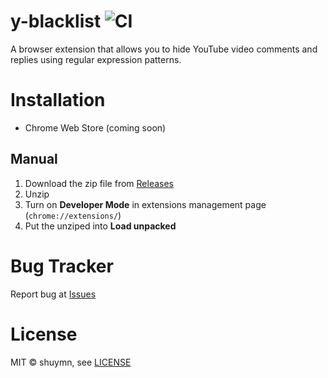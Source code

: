 # y-blacklist ![CI](https://github.com/shuymn/y-blacklist/workflows/CI/badge.svg)

A browser extension that allows you to hide YouTube video comments and replies using regular expression patterns.

# Installation

- Chrome Web Store (coming soon)

## Manual

1. Download the zip file from [Releases](https://github.com/shuymn/y-blacklist/releases)
2. Unzip
3. Turn on **Developer Mode** in extensions management page (`chrome://extensions/`)
4. Put the unziped into **Load unpacked**

# Bug Tracker

Report bug at [Issues](https://github.com/shuymn/y-blacklist/issues)

# License

MIT © shuymn, see [LICENSE](https://github.com/shuymn/y-blacklist/blob/main/LICENSE)
